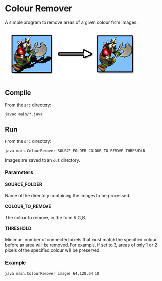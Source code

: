 # Colour Remover

A simple program to remove areas of a given colour from images.

![Example](docs/example.png)

## Compile

From the `src` directory:

    javac main/*.java

## Run

From the `src` directory:

    java main.ColourRemover SOURCE_FOLDER COLOUR_TO_REMOVE THRESHOLD

Images are saved to an `out` directory.

### Parameters

#### SOURCE_FOLDER

Name of the directory containing the images to be processed.

#### COLOUR_TO_REMOVE

The colour to remove, in the form R,G,B.

#### THRESHOLD

Minimum number of connected pixels that must match the specified colour before an area will be removed. For example, if set to 3, areas of only 1 or 2 pixels of the specified colour will be preserved.

### Example

    java main.ColourRemover images 64,128,64 10

